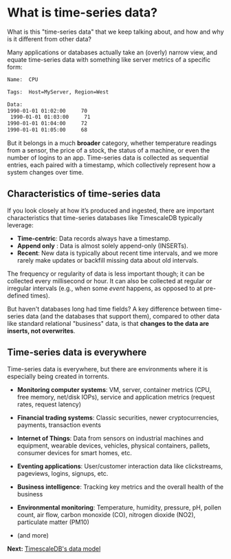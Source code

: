 # What is time-series data?

What is this "time-series data" that we keep talking about, and how and why is
it different from other data?

Many applications or databases actually take an (overly) narrow view, and equate
time-series data with something like server metrics of a specific form:

```bash
Name:  CPU

Tags:  Host=MyServer, Region=West

Data:
1990-01-01 01:02:00     70
 1990-01-01 01:03:00     71
1990-01-01 01:04:00     72
1990-01-01 01:05:00     68
```

But it belongs in a much **broader** category, whether temperature
readings from a sensor, the price of a stock, the status of a machine, 
or even the number of logins to an app. Time-series data is collected as 
sequential  entries, each paired with a timestamp, which collectively 
represent how a system changes over time.

## Characteristics of time-series data <a id="characteristics"></a>

If you look closely at how it’s produced and ingested, there are important
characteristics that time-series databases like TimescaleDB typically leverage:

- **Time-centric**: Data records always have a timestamp.
- **Append only** : Data is almost solely append-only (INSERTs).
- **Recent**: New data is typically about recent time intervals, and we
more rarely make updates or backfill missing data about old intervals.

The frequency or regularity of data is less important though; it can be
collected every millisecond or hour.  It can also be collected at regular or
irregular intervals (e.g., when some *event* happens, as opposed to at
pre-defined times).

But haven't databases long had time fields?  A key difference between
time-series data (and the databases that support them), compared to other
data like standard relational "business" data, is that **changes to the
data are inserts, not overwrites**.

## Time-series data is everywhere <a id="is-everywhere"></a>

Time-series data is everywhere, but there are environments where it is especially
being created in torrents.

- **Monitoring computer systems**: VM, server, container metrics (CPU, free memory, net/disk IOPs),
service and application metrics (request rates, request latency) 

- **Financial trading systems**: Classic securities, newer cryptocurrencies, 
payments, transaction events

- **Internet of Things**: Data from sensors on industrial machines and equipment,
wearable devices, vehicles, physical containers, pallets, 
consumer devices for smart homes, etc.

- **Eventing applications**: User/customer interaction data like clickstreams, 
pageviews, logins, signups, etc.

- **Business intelligence**: Tracking key metrics and the overall health of the business

- **Environmental monitoring**: Temperature, humidity, pressure, pH, pollen count, 
air flow, carbon monoxide (CO), nitrogen dioxide (NO2), particulate matter (PM10)

- (and more)

**Next:** [TimescaleDB's data model](/introduction/data-model)
